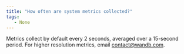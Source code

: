 ```yaml
---
title: "How often are system metrics collected?"
tags:
   - None
---
```

Metrics collect by default every 2 seconds, averaged over a 15-second period. For higher resolution metrics, email contact@wandb.com.